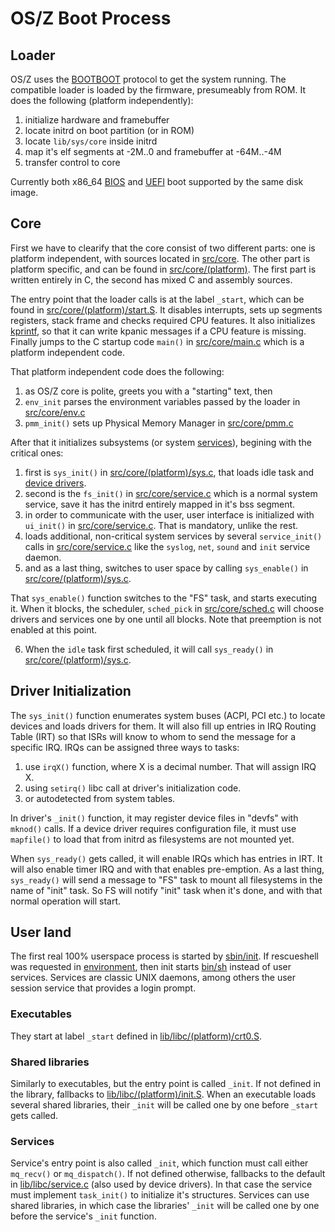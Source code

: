 OS/Z Boot Process
=================

Loader
------

OS/Z uses the [BOOTBOOT](https://github.com/bztsrc/osz/tree/master/loader) protocol to get the system running.
The compatible loader is loaded by the firmware, presumeably from ROM. It does the following (platform independently):

 1. initialize hardware and framebuffer
 2. locate initrd on boot partition (or in ROM)
 3. locate `lib/sys/core` inside initrd
 4. map it's elf segments at -2M..0 and framebuffer at -64M..-4M
 5. transfer control to core

Currently both x86_64 [BIOS](https://github.com/bztsrc/osz/blob/master/loader/mb-x86_64/bootboot.asm) and [UEFI](https://github.com/bztsrc/osz/blob/master/loader/efi-x86_64/bootboot.c) boot supported by the same disk image.

Core
----

First we have to clearify that the core consist of two different parts: one is platform independent, with sources located in [src/core](https://github.com/bztsrc/osz/blob/master/src/core). The other part is platform specific, and can be found in [src/core/(platform)](https://github.com/bztsrc/osz/blob/master/src/core/x86_64). The first part is written entirely in C, the second has mixed C and assembly sources.

The entry point that the loader calls is at the label `_start`, which can be found in  [src/core/(platform)/start.S](https://github.com/bztsrc/osz/blob/master/src/core/x86_64/start.S).
It disables interrupts, sets up segments registers, stack frame and checks required CPU features. It also initializes [kprintf](https://github.com/bztsrc/osz/blob/master/src/core/kprintf.c), so that it can write kpanic messages if a CPU feature is missing.
Finally jumps to the C startup code `main()` in [src/core/main.c](https://github.com/bztsrc/osz/blob/master/src/core/main.c) which is a platform independent code.

That platform independent code does the following:

 1. as OS/Z core is polite, greets you with a "starting" text, then
 2. `env_init` parses the environment variables passed by the loader in [src/core/env.c](https://github.com/bztsrc/osz/blob/master/src/core/env.c)
 3. `pmm_init()` sets up Physical Memory Manager in [src/core/pmm.c](https://github.com/bztsrc/osz/blob/master/src/core/pmm.c)

After that it initializes subsystems (or system [services](https://github.com/bztsrc/osz/blob/master/docs/services.md)), begining with the critical ones:

 1. first is `sys_init()` in [src/core/(platform)/sys.c](https://github.com/bztsrc/osz/blob/master/src/core/x86_64/sys.c), that loads idle task and [device drivers](https://github.com/bztsrc/osz/blob/master/docs/drivers.md).
 2. second is the `fs_init()` in [src/core/service.c](https://github.com/bztsrc/osz/blob/master/src/core/service.c) which is a normal system service, save it has the initrd entirely mapped in it's bss segment.
 3. in order to communicate with the user, user interface is initialized with `ui_init()` in [src/core/service.c](https://github.com/bztsrc/osz/blob/master/src/core/service.c). That is mandatory, unlike the rest.
 4. loads additional, non-critical system services by several `service_init()` calls in [src/core/service.c](https://github.com/bztsrc/osz/blob/master/src/core/service.c) like the `syslog`, `net`, `sound` and `init` service daemon.
 5. and as a last thing, switches to user space by calling `sys_enable()` in [src/core/(platform)/sys.c](https://github.com/bztsrc/osz/blob/master/src/core/x86_64/sys.c).

That `sys_enable()` function switches to the "FS" task, and starts executing it. When it blocks, the scheduler, 
`sched_pick` in [src/core/sched.c](https://github.com/bztsrc/osz/blob/master/src/core/sched.c) will
choose drivers and services one by one until all blocks. Note that preemption is not enabled at this point. 

 6. When the `idle` task first scheduled, it will call `sys_ready()` in [src/core/(platform)/sys.c](https://github.com/bztsrc/osz/blob/master/src/core/x86_64/sys.c).

Driver Initialization
---------------------

The `sys_init()` function enumerates system buses (ACPI, PCI etc.) to locate devices and loads drivers for them. It will also fill up entries
in IRQ Routing Table (IRT) so that ISRs will know to whom to send the message for a specific IRQ. IRQs can be assigned three ways to tasks:

 1. use `irqX()` function, where X is a decimal number. That will assign IRQ X.
 2. using `setirq()` libc call at driver's initialization code.
 3. or autodetected from system tables.

In driver's `_init()` function, it may register device files in "devfs" with `mknod()` calls.
If a device driver requires configuration file, it must use `mapfile()` to load that from initrd as filesystems are not mounted yet.

When `sys_ready()` gets called, it will enable IRQs which has entries in IRT. It will also enable timer IRQ and with that
enables pre-emption. As a last thing, `sys_ready()` will send a message to "FS" task to mount all filesystems in the name
of "init" task. So FS will notify "init" task when it's done, and with that normal operation will start.

User land
---------

The first real 100% userspace process is started by [sbin/init](https://github.com/bztsrc/osz/blob/master/src/init/main.c).
If rescueshell was requested in [environment](https://github.com/bztsrc/osz/blob/master/etc/etc/sys/config), then init starts [bin/sh](https://github.com/bztsrc/osz/blob/master/src/sh/main.c)
instead of user services. Services are classic UNIX daemons, among others the user session service that provides a login prompt.

### Executables

They start at label `_start` defined in [lib/libc/(platform)/crt0.S](https://github.com/bztsrc/osz/blob/master/src/lib/libc/x86_64/crt0.S).

### Shared libraries

Similarly to executables, but the entry point is called `_init`. If not defined in the library, fallbacks to [lib/libc/(platform)/init.S](https://github.com/bztsrc/osz/blob/master/src/lib/libc/x86_64/init.S).
When an executable loads several shared libraries, their `_init` will be called one by one before `_start` gets called.

### Services

Service's entry point is also called `_init`, which function must call either `mq_recv()` or `mq_dispatch()`. If not defined otherwise,
fallbacks to the default in [lib/libc/service.c](https://github.com/bztsrc/osz/blob/master/src/lib/libc/service.c) (also
used by device drivers). In that case the service must implement `task_init()` to initialize it's structures. Services can use
shared libraries, in which case the libraries' `_init` will be called one by one before the service's `_init` function.
